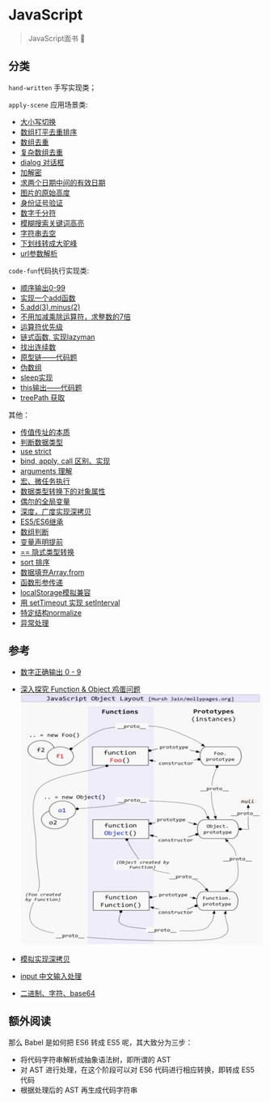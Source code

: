 # JavaScript

> JavaScript面书 📑

## 分类

`hand-written` 手写实现类；

`apply-scene` 应用场景类:

- [大小写切换](./apply-scene/Aa-convert.md)
- [数组打平去重排序](./apply-scene/array-flat-repeat-sort.md)
- [数组去重](./apply-scene/array-repeat.md)
- [复杂数组去重](./apply-scene/complex-array-repeat.md)
- [dialog 对话框](./apply-scene/dialog-class.md)
- [加解密](./apply-scene/encode-decode.md)
- [求两个日期中间的有效日期](./apply-scene/get-day-two-between.md)
- [图片的原始高度](./apply-scene/get-img-height.md)
- [身份证号验证](./apply-scene/ID-check.md)
- [数字千分符](./apply-scene/num-point.md)
- [模糊搜索关键词高亮](./apply-scene/search-key-word.md)
- [字符串去空](./apply-scene/stringToTrim.md)
- [下划线转成大驼峰](./apply-scene/undelineToCamel.md)
- [url参数解析](./apply-scene/url-parse-query-string.md)

`code-fun`代码执行实现类:

- [顺序输出0-99](./code-fun/0-99.md)
- [实现一个add函数](./code-fun/add-curry.md)
- [5.add(3).minus(2)](./code-fun/add-minus.md)
- [不用加减乘除运算符，求整数的7倍](./code-fun/bitAdd-7.md)
- [运算符优先级](./code-fun/calc-order.md)
- [链式函数, 实现lazyman](./code-fun/lazyman.md)
- [找出连续数](./code-fun/n~m.md)
- [原型链——代码题](./code-fun/prototype-run.md)
- [伪数组](./code-fun/pseudo-array.md)
- [sleep实现](./code-fun/sleep.md)
- [this输出——代码题](./code-fun/this-run.md)
- [treePath 获取](./code-fun/treePath.md)

其他：

- [传值传址的本质](./1.md)
- [判断数据类型](./2.md)
- [use strict](./3.md)
- [bind, apply, call 区别、实现](./4.md)
- [arguments 理解](./5.md)
- [宏、微任务执行](./6.md)
- [数据类型转换下的对象属性](./7.md)
- [偶尔的全局变量](./8.md)
- [深度，广度实现深拷贝](./9.md)
- [ES5/ES6继承](./10.md)
- [数组判断](./11.md)
- [变量声明提前](./12.md)
- [== 隐式类型转换](./13.md)
- [sort 排序](./14.md)
- [数据填充Array.from](./15.md)
- [函数形参传递](./16.md)
- [localStorage模拟兼容](./17.md)
- [用 setTimeout 实现 setInterval](./18.md)
- [特定结构normalize](./19.md)
- [异常处理](./21.md)

## 参考

- [数字正确输出 0 - 9](https://github.com/Advanced-Frontend/Daily-Interview-Question/issues/43#issuecomment-471960211)
- [深入探究 Function & Object 鸡蛋问题](https://mp.weixin.qq.com/s/4eBdJTGBIrB5JhvRrmmbaw)
![prototype](./imgs/prototype-layout.jpg)

- [模拟实现深拷贝](https://github.com/Advanced-Frontend/Daily-Interview-Question/issues/148)
- [input 中文输入处理](https://github.com/Advanced-Frontend/Daily-Interview-Question/issues/129#issue-446888391)
- [二进制、字符、base64](https://github.com/Advanced-Frontend/Daily-Interview-Question/issues/299#issuecomment-550113865)

## 额外阅读

那么 Babel 是如何把 ES6 转成 ES5 呢，其大致分为三步：

- 将代码字符串解析成抽象语法树，即所谓的 AST
- 对 AST 进行处理，在这个阶段可以对 ES6 代码进行相应转换，即转成 ES5 代码
- 根据处理后的 AST 再生成代码字符串
